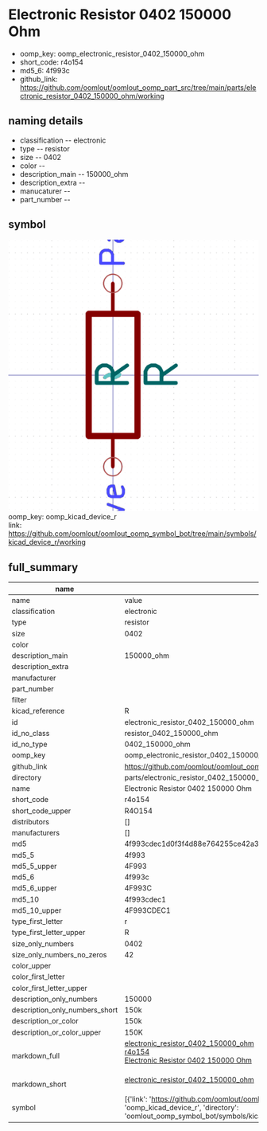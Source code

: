 # Electronic Resistor 0402 150000 Ohm

  
* oomp_key: oomp_electronic_resistor_0402_150000_ohm 
* short_code: r4o154
* md5_6: 4f993c  
* github_link: https://github.com/oomlout/oomlout_oomp_part_src/tree/main/parts/electronic_resistor_0402_150000_ohm/working  
## naming details
* classification -- electronic
* type -- resistor
* size -- 0402
* color -- 
* description_main -- 150000_ohm
* description_extra -- 
* manucaturer -- 
* part_number -- 



## symbol

![](symbol/0/working/working_600.png)  
oomp_key: oomp_kicad_device_r  
link: https://github.com/oomlout/oomlout_oomp_symbol_bot/tree/main/symbols/kicad_device_r/working  


## full_summary
| name | value | 
| --- | --- | 
| name | value | 
| classification | electronic | 
| type | resistor | 
| size | 0402 | 
| color |  | 
| description_main | 150000_ohm | 
| description_extra |  | 
| manufacturer |  | 
| part_number |  | 
| filter |  | 
| kicad_reference | R | 
| id | electronic_resistor_0402_150000_ohm | 
| id_no_class | resistor_0402_150000_ohm | 
| id_no_type | 0402_150000_ohm | 
| oomp_key | oomp_electronic_resistor_0402_150000_ohm | 
| github_link | https://github.com/oomlout/oomlout_oomp_part_src/tree/main/parts/electronic_resistor_0402_150000_ohm/working | 
| directory | parts/electronic_resistor_0402_150000_ohm | 
| name | Electronic Resistor 0402 150000 Ohm | 
| short_code | r4o154 | 
| short_code_upper | R4O154 | 
| distributors | [] | 
| manufacturers | [] | 
| md5 | 4f993cdec1d0f3f4d88e764255ce42a3 | 
| md5_5 | 4f993 | 
| md5_5_upper | 4F993 | 
| md5_6 | 4f993c | 
| md5_6_upper | 4F993C | 
| md5_10 | 4f993cdec1 | 
| md5_10_upper | 4F993CDEC1 | 
| type_first_letter | r | 
| type_first_letter_upper | R | 
| size_only_numbers | 0402 | 
| size_only_numbers_no_zeros | 42 | 
| color_upper |  | 
| color_first_letter |  | 
| color_first_letter_upper |  | 
| description_only_numbers | 150000 | 
| description_only_numbers_short | 150k | 
| description_or_color | 150k | 
| description_or_color_upper | 150K | 
| markdown_full | [electronic_resistor_0402_150000_ohm](https://github.com/oomlout/oomlout_oomp_part_src/tree/main/parts/electronic_resistor_0402_150000_ohm/working)<br>[r4o154](https://github.com/oomlout/oomlout_oomp_part_src/tree/main/parts/electronic_resistor_0402_150000_ohm/working)<br>[Electronic Resistor 0402 150000 Ohm](https://github.com/oomlout/oomlout_oomp_part_src/tree/main/parts/electronic_resistor_0402_150000_ohm/working)<br><br> | 
| markdown_short | [electronic_resistor_0402_150000_ohm](https://github.com/oomlout/oomlout_oomp_part_src/tree/main/parts/electronic_resistor_0402_150000_ohm/working)<br><br> | 
| symbol | [{'link': 'https://github.com/oomlout/oomlout_oomp_symbol_bot/tree/main/symbols/kicad_device_r', 'oomp_key': 'oomp_kicad_device_r', 'directory': 'oomlout_oomp_symbol_bot/symbols/kicad_device_r//working/working.kicad_sym'}] | 
